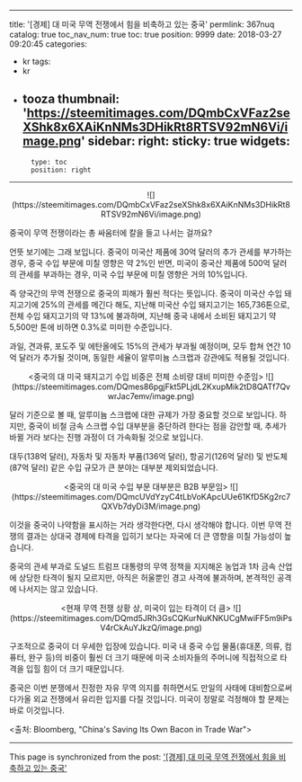 
---
title: '[경제]  대 미국 무역 전쟁에서 힘을 비축하고 있는 중국'
permlink: 367nuq
catalog: true
toc_nav_num: true
toc: true
position: 9999
date: 2018-03-27 09:20:45
categories:
- kr
tags:
- kr
- tooza
thumbnail: 'https://steemitimages.com/DQmbCxVFaz2seXShk8x6XAiKnNMs3DHikRt8RTSV92mN6Vi/image.png'
sidebar:
    right:
        sticky: true
widgets:
    -
        type: toc
        position: right
---


<center>
![](https://steemitimages.com/DQmbCxVFaz2seXShk8x6XAiKnNMs3DHikRt8RTSV92mN6Vi/image.png)
</center>

중국이 무역 전쟁이라는 총 싸움터에 칼을 들고 나서는 걸까요?

언뜻 보기에는 그래 보입니다.  중국이 미국산 제품에 30억 달러의 추가 관세를 부가하는 경우, 중국 수입 부문에 미칠 영향은 약 2%인 반면, 미국이 중국산 제품에 500억 달러의 관세를 부과하는 경우, 미국 수입 부문에 미칠 영향은 거의 10%입니다.

즉 양국간의 무역 전쟁으로 중국의 피해가 훨씬 적다는 뜻입니다.  중국이 미국산 수입 돼지고기에 25%의 관세를 메긴다 해도, 지난해 미국산 수입 돼지고기는 165,736톤으로, 전체 수입 돼지고기의 약 13%에 불과하며, 지난해 중국 내에서 소비된 돼지고기 약 5,500만 톤에 비하면 0.3%로 미미한 수준입니다.

과일, 견과류, 포도주 및 에탄올에도 15%의 관세가 부과될 예정이며, 모두 합쳐 연간 10억 달러가 추가될 것이며, 동일한 세율이 알루미늄 스크랩과 강관에도 적용될 것입니다. 

<center>
<중국의 대 미국 돼지고기 수입 비중은 전체 소비량 대비 미미한 수준임>
![](https://steemitimages.com/DQmes86pgjFkt5PLjdL2KxupMik2tD8QATf7QvwrJac7emv/image.png)
</center>

달러 기준으로 볼 때, 알루미늄 스크랩에 대한 규제가 가장 중요할 것으로 보입니다. 하지만, 중국이 비철 금속 스크랩 수입 대부분을 중단하려 한다는 점을 감안할 때, 추세가 바뀔 거라 보다는 진행 과정이 더 가속화될 것으로 보입니다. 

대두(138억 달러), 자동차 및 자동차 부품(136억 달러), 항공기(126억 달러) 및 반도체(87억 달러) 같은 수입 규모가 큰 분야는 대부분 제외되었습니다.

<center>
<중국의 대 미국 수입 부문 대부분은 B2B 부문임>
![](https://steemitimages.com/DQmcUVdYzyC4tLbVoKApcUUe61KfD5Kg2rc7QXVb7dyDi3M/image.png)
</center>

이것을 중국이 나약함을 표시하는 거라 생각한다면, 다시 생각해야 합니다.  이번 무역 전쟁의 결과는 상대국 경제에 타격을 입히기 보다는 자국에 더 큰 영향을 미칠 가능성이 높습니다. 
 
중국의 관세 부과로 도널드 트럼프 대통령의 무역 정책을 지지해온 농업과 1차 금속 산업에 상당한 타격이 될지 모르지만, 아직은 허울뿐인 경고 사격에 불과하며, 본격적인 공격에 나서지는 않고 있습니다. 

<center>
<현재 무역 전쟁 상황 상, 미국이 입는 타격이 더 큼>
 ![](https://steemitimages.com/DQmd5JRh3GsCQKurNuKNKUCgMwiFF5m9iPsV4rCkAuYJkzQ/image.png)
</center>

구조적으로 중국이 더 우세한 입장에 있습니다.  미국 내  중국 수입 물품(휴대폰, 의류, 컴퓨터, 완구 등)의 비중이 훨씬 더 크기 때문에 미국 소비자들의 주머니에 직접적으로 타격을 입힐 힘이 더 크기 때문입니다.

중국은 이번 분쟁에서 진정한 자유 무역 의지를 취하면서도 만일의 사태에 대비함으로써 다가올 외교 전쟁에서 유리한 입지를 다질 것입니다.  미국이 정말로 걱정해야 할 문제는 바로 이것입니다. 

<출처: Bloomberg, "China's Saving Its Own Bacon in Trade War">

- - -

This page is synchronized from the post: ['[경제]  대 미국 무역 전쟁에서 힘을 비축하고 있는 중국'](https://steemit.com/@pius.pius/367nuq)
